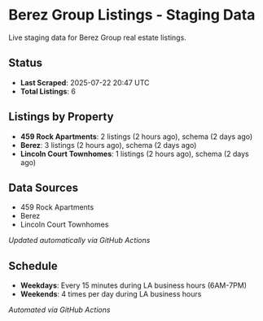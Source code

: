 # Berez Group Listings - Staging Data

Live staging data for Berez Group real estate listings.

## Status

- **Last Scraped**: 2025-07-22 20:47 UTC
- **Total Listings**: 6

## Listings by Property

- **459 Rock Apartments**: 2 listings (2 hours ago), schema (2 days ago)
- **Berez**: 3 listings (2 hours ago), schema (2 days ago)
- **Lincoln Court Townhomes**: 1 listings (2 hours ago), schema (2 days ago)

## Data Sources

- 459 Rock Apartments
- Berez
- Lincoln Court Townhomes

*Updated automatically via GitHub Actions*

## Schedule

- **Weekdays**: Every 15 minutes during LA business hours (6AM-7PM)
- **Weekends**: 4 times per day during LA business hours

*Automated via GitHub Actions*
